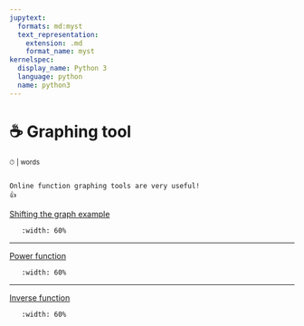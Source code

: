 ```yaml
---
jupytext:
  formats: md:myst
  text_representation:
    extension: .md
    format_name: myst
kernelspec:
  display_name: Python 3
  language: python
  name: python3
---
```


# ☕️ Graphing tool

<small>⏱ <span class="eta"></span> | <span class="words"></span> words</small>

```{note}

Online function graphing tools are very useful!
👍

```


[Shifting the graph example](https://www.desmos.com/calculator/56t0pzy3tn)

```{image} _static/img/lecture_03/desmos_shifting.png
   :width: 60%
```

---

[Power function](https://www.desmos.com/calculator/taoy09ookx)

```{image} _static/img/lecture_03/desmos_power.png
   :width: 60%
```

--- 

[Inverse function](https://www.desmos.com/calculator/sdquvnlqkk)

```{image} _static/img/lecture_03/desmos_inverse.png
   :width: 60%
```
 
